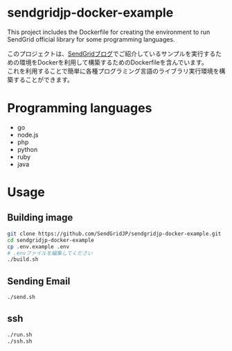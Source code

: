sendgridjp-docker-example
=========================

This project includes the Dockerfile for creating the environment to run SendGrid official library for some programming languages.

このプロジェクトは、[SendGridブログ](https://sendgrid.kke.co.jp/blog/?cat=6)でご紹介しているサンプルを実行するための環境をDockerを利用して構築するためのDockerfileを含んでいます。  
これを利用することで簡単に各種プログラミング言語のライブラリ実行環境を構築することができます。  

# Programming languages
* go
* node.js
* php
* python
* ruby
* java

# Usage

## Building image
```bash
git clone https://github.com/SendGridJP/sendgridjp-docker-example.git
cd sendgridjp-docker-example
cp .env.example .env
# .envファイルを編集してください
./build.sh
```

## Sending Email
```bash
./send.sh
```

## ssh
```bash
./run.sh
./ssh.sh
```
